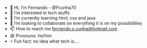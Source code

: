 - 👋 Hi, I’m Fernando - @Fcunha70
- 👀 I’m interested in tech stuffs
- 🌱 I’m currently learning html, css and java
- 💞️ I’m looking to collaborate on everything it is on my possibilities
- 📫 How to reach me fernando.o.cunha@hotmail.com
- 😄 Pronouns: he/him
- ⚡ Fun fact: no idea what tech is....

<!---
Fcunha70/Fcunha70 is a ✨ special ✨ repository because its `README.md` (this file) appears on your GitHub profile.
You can click the Preview link to take a look at your changes.
--->
